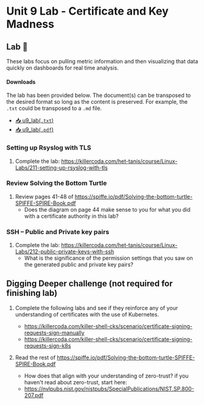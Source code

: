 # Unit 9 Lab - Certificate and Key Madness

## Lab 🧪

These labs focus on pulling metric information and then visualizing that data quickly on dashboards for real time analysis.

#### Downloads

The lab has been provided below. The document(s) can be transposed to
the desired format so long as the content is preserved. For example, the `.txt`
could be transposed to a `.md` file.

- <a href="../../assets/psc/downloads/u9/u9_lab.txt" target="_blank" download>📥 u9_lab(`.txt`)</a>
- <a href="../../assets/psc/downloads/u9/u9_lab.pdf" target="_blank" download>📥 u9_lab(`.pdf`)</a>

### Setting up Rsyslog with TLS

1. Complete the lab: <https://killercoda.com/het-tanis/course/Linux-Labs/211-setting-up-rsyslog-with-tls>

### Review Solving the Bottom Turtle

1. Review pages 41-48 of <https://spiffe.io/pdf/Solving-the-bottom-turtle-SPIFFE-SPIRE-Book.pdf>
    - Does the diagram on page 44 make sense to you for what you did with a certificate authority in this lab?

### SSH – Public and Private key pairs

1. Complete the lab: <https://killercoda.com/het-tanis/course/Linux-Labs/212-public-private-keys-with-ssh>
    - What is the significance of the permission settings that you saw on the generated
      public and private key pairs?

## Digging Deeper challenge (not required for finishing lab)

1. Complete the following labs and see if they reinforce any of your understanding of certificates with
   the use of Kubernetes.

     - <https://killercoda.com/killer-shell-cks/scenario/certificate-signing-requests-sign-manually>
     - <https://killercoda.com/killer-shell-cks/scenario/certificate-signing-requests-sign-k8s>

2. Read the rest of <https://spiffe.io/pdf/Solving-the-bottom-turtle-SPIFFE-SPIRE-Book.pdf>

    - How does that align with your understanding of zero-trust? if you haven't read about zero-trust, start here:
    - <https://nvlpubs.nist.gov/nistpubs/SpecialPublications/NIST.SP.800-207.pdf>
